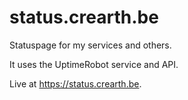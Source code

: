 # status.crearth.be
Statuspage for my services and others.

It uses the UptimeRobot service and API.

Live at https://status.crearth.be.

